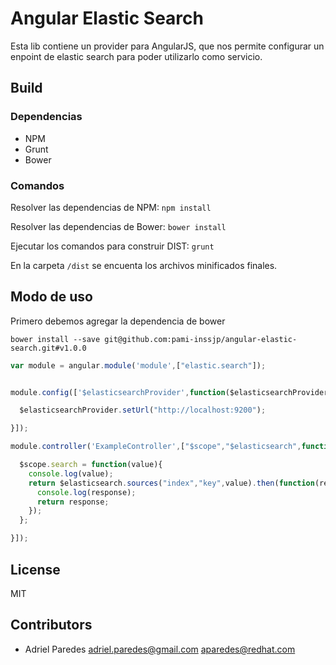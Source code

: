 # Angular Elastic Search

Esta lib contiene un provider para AngularJS, que nos permite configurar un enpoint de elastic search para poder utilizarlo como servicio.


## Build

### Dependencias

* NPM
* Grunt
* Bower

### Comandos

Resolver las dependencias de NPM:
`npm install`

Resolver las dependencias de Bower:
`bower install`

Ejecutar los comandos para construir DIST:
`grunt`

En la carpeta `/dist` se encuenta los archivos minificados finales.

## Modo de uso

Primero debemos agregar la dependencia de bower

`bower install --save git@github.com:pami-inssjp/angular-elastic-search.git#v1.0.0`

```javascript
var module = angular.module('module',["elastic.search"]);


module.config(['$elasticsearchProvider',function($elasticsearchProvider){

  $elasticsearchProvider.setUrl("http://localhost:9200");

}]);

module.controller('ExampleController',["$scope","$elasticsearch",function($scope,$elasticsearch){

  $scope.search = function(value){
    console.log(value);
    return $elasticsearch.sources("index","key",value).then(function(response){
      console.log(response);
      return response;
    });
  };

}]);

```

## License

MIT

## Contributors
* Adriel Paredes <adriel.paredes@gmail.com> <aparedes@redhat.com>
